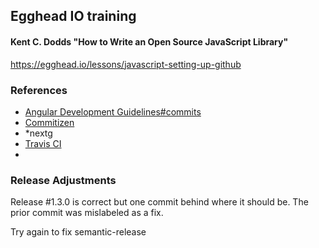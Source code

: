 ## Egghead IO training

#### Kent C. Dodds "How to Write an Open Source JavaScript Library"

https://egghead.io/lessons/javascript-setting-up-github

### References

* [Angular Development Guidelines#commits](https://github.com/angular/angular.js/blob/master/DEVELOPERS.md#commits)
* [Commitizen](https://github.com/commitizen/cz-cli)
* \*nextg
* [Travis CI](https://docs.travis-ci.com/user/languages/javascript-with-nodejs/)
* ​

### Release Adjustments

Release #1.3.0 is correct but one commit behind where it should be. The prior commit was mislabeled as a fix.

Try again to fix semantic-release
